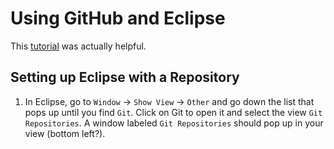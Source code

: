 # Using GitHub and Eclipse

This [tutorial](https://github.com/collab-uniba/socialcde4eclipse/wiki/How-to-import-a-GitHub-project-into-Eclipse) was actually helpful.

## Setting up Eclipse with a Repository

1. In Eclipse, go to `Window` -> `Show View` -> `Other` and go down the list that pops up until you find `Git`. Click on Git to open it and select the view `Git Repositories`. A window labeled `Git Repositories` should pop up in your view (bottom left?).
